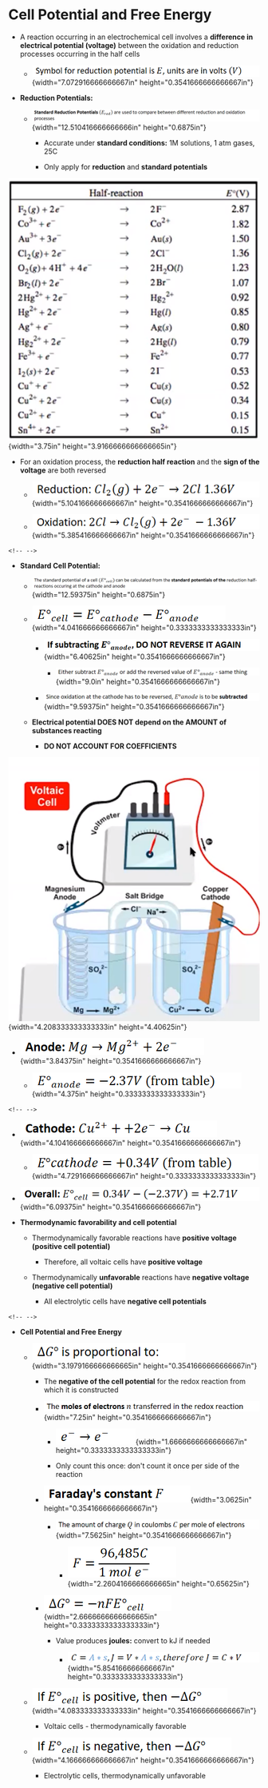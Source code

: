 # Cell Potential and Free Energy
-   A reaction occurring in an electrochemical cell involves a **difference in electrical potential (voltage)** between the oxidation and reduction processes occurring in the half cells

    -   ![](../media/Unit-9-Cell-Potential-and-Free-Energy-image1.png){width="7.072916666666667in" height="0.3541666666666667in"}
-   **Reduction Potentials:**

    -   ![](../media/Unit-9-Cell-Potential-and-Free-Energy-image2.png){width="12.510416666666666in" height="0.6875in"}

        -   Accurate under **standard conditions:** 1M solutions, 1 atm gases, 25C

        -   Only apply for **reduction** and **standard potentials**

![co e- + 3e¯ 2Hg2• + 2e- 12 (s)+ cul• + 2e- Cul¯ + Half-reaclion -9 -4 -φ -9 -Φ -9 C02. Au(s) 2Cl- 2Η20(Ι) ΙΙ8(Ι) Ag(s) 2 ΙΙ8(Ι) 21- cu<s) 2.87 182 Ι 30 1.36 Ι 23 Ι 07 (192 (179 0.77 0.53 032 (ΙΙ5 0.15 ](../media/Unit-9-Cell-Potential-and-Free-Energy-image3.png){width="3.75in" height="3.9166666666666665in"}
-   For an oxidation process, the **reduction half reaction** and the **sign of the voltage** are both reversed

    -   ![](../media/Unit-9-Cell-Potential-and-Free-Energy-image4.png){width="5.104166666666667in" height="0.3541666666666667in"}

    -   ![](../media/Unit-9-Cell-Potential-and-Free-Energy-image5.png){width="5.385416666666667in" height="0.3541666666666667in"}

```{=html}
<!-- -->
```
-   **Standard Cell Potential:**

    -   ![](../media/Unit-9-Cell-Potential-and-Free-Energy-image6.png){width="12.59375in" height="0.6875in"}

    -   ![](../media/Unit-9-Cell-Potential-and-Free-Energy-image7.png){width="4.041666666666667in" height="0.3333333333333333in"}

        -   ![](../media/Unit-9-Cell-Potential-and-Free-Energy-image8.png){width="6.40625in" height="0.3541666666666667in"}

            -   ![](../media/Unit-9-Cell-Potential-and-Free-Energy-image9.png){width="9.0in" height="0.3541666666666667in"}

        -   ![](../media/Unit-9-Cell-Potential-and-Free-Energy-image10.png){width="9.59375in" height="0.3541666666666667in"}

    -   **Electrical potential DOES NOT depend on the AMOUNT of substances reacting**

        -   **DO NOT ACCOUNT FOR COEFFICIENTS**

![•6pug Il-es 1 一 0 > 1100 ](../media/Unit-9-Cell-Potential-and-Free-Energy-image11.png){width="4.208333333333333in" height="4.40625in"}
-   ![](../media/Unit-9-Cell-Potential-and-Free-Energy-image12.png){width="3.84375in" height="0.3541666666666667in"}

    -   ![](../media/Unit-9-Cell-Potential-and-Free-Energy-image13.png){width="4.375in" height="0.3333333333333333in"}

```{=html}
<!-- -->
```
-   ![](../media/Unit-9-Cell-Potential-and-Free-Energy-image14.png){width="4.104166666666667in" height="0.3541666666666667in"}

    -   ![](../media/Unit-9-Cell-Potential-and-Free-Energy-image15.png){width="4.729166666666667in" height="0.3333333333333333in"}
-   ![](../media/Unit-9-Cell-Potential-and-Free-Energy-image16.png){width="6.09375in" height="0.3541666666666667in"}
-   **Thermodynamic favorability and cell potential**

    -   Thermodynamically favorable reactions have **positive voltage (positive cell potential)**

        -   Therefore, all voltaic cells have **positive voltage**

    -   Thermodynamically **unfavorable** reactions have **negative voltage (negative cell potential)**

        -   All electrolytic cells have **negative cell potentials**

```{=html}
<!-- -->
```
-   **Cell Potential and Free Energy**

    -   ![](../media/Unit-9-Cell-Potential-and-Free-Energy-image17.png){width="3.1979166666666665in" height="0.3541666666666667in"}

        -   The **negative of the cell potential** for the redox reaction from which it is constructed

        -   ![](../media/Unit-9-Cell-Potential-and-Free-Energy-image18.png){width="7.25in" height="0.3541666666666667in"}

            -   ![](../media/Unit-9-Cell-Potential-and-Free-Energy-image19.png){width="1.6666666666666667in" height="0.3333333333333333in"}

            -   Only count this once: don't count it once per side of the reaction

        -   ![](../media/Unit-9-Cell-Potential-and-Free-Energy-image20.png){width="3.0625in" height="0.3541666666666667in"}

            -   ![](../media/Unit-9-Cell-Potential-and-Free-Energy-image21.png){width="7.5625in" height="0.3541666666666667in"}

                -   ![](../media/Unit-9-Cell-Potential-and-Free-Energy-image22.png){width="2.2604166666666665in" height="0.65625in"}

        -   ![](../media/Unit-9-Cell-Potential-and-Free-Energy-image23.png){width="2.6666666666666665in" height="0.3333333333333333in"}

            -   Value produces **joules:** convert to kJ if needed

                -   ![](../media/Unit-9-Cell-Potential-and-Free-Energy-image24.png){width="5.854166666666667in" height="0.3333333333333333in"}

    -   ![](../media/Unit-9-Cell-Potential-and-Free-Energy-image25.png){width="4.083333333333333in" height="0.3541666666666667in"}

        -   Voltaic cells - thermodynamically favorable

    -   ![](../media/Unit-9-Cell-Potential-and-Free-Energy-image26.png){width="4.166666666666667in" height="0.3541666666666667in"}

        -   Electrolytic cells, thermodynamically unfavorable
































